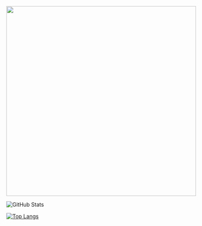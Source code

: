 <a target="blank"><img align="center" src="https://images.unsplash.com/photo-1604528889876-fb6ce1058618?ixlib=rb-4.0.3&ixid=MnwxMjA3fDB8MHxwaG90by1yZWxhdGVkfDE2fHx8ZW58MHx8fHw%3D&w=1000&q=80" height="500" /></a>

![GitHub Stats](https://github-readme-stats.vercel.app/api?username=PuPs1ck&theme=radical)


[![Top Langs](https://github-readme-stats.vercel.app/api/top-langs/?username=PuPs1ck&layout=compact)](https://github.com/PuPs1ck/github-readme-stats)
